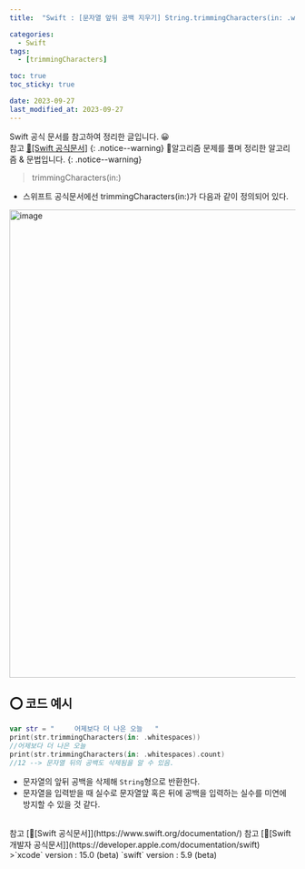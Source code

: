 ```yaml
---
title:  "Swift : [문자열 앞뒤 공백 지우기] String.trimmingCharacters(in: .whitespaces)]" 

categories:
  - Swift
tags:
  - [trimmingCharacters]

toc: true
toc_sticky: true

date: 2023-09-27
last_modified_at: 2023-09-27
---
```

Swift 공식 문서를 참고하여 정리한 글입니다. 😀    
참고 [🍎[Swift 공식문서]](https://www.swift.org/documentation/)
{: .notice--warning}
🍏알고리즘 문제를 풀며 정리한 알고리즘 & 문법입니다.
{: .notice--warning}

> trimmingCharacters(in:)

- 스위프트 공식문서에선 trimmingCharacters(in:)가 다음과 같이 정의되어 있다.

<img width="823" alt="image" src="https://github.com/iOS-Dev-Hyun/iOS-Dev-Hyun.github.io/assets/142004247/81fbf8f7-8477-498b-88d2-4d1851884247">



## ⭕️ 코드 예시
```swift
var str = "     어제보다 더 나은 오늘   "
print(str.trimmingCharacters(in: .whitespaces))
//어제보다 더 나은 오늘
print(str.trimmingCharacters(in: .whitespaces).count)
//12 --> 문자열 뒤의 공백도 삭제됨을 알 수 있음.
```

- 문자열의 앞뒤 공백을 삭제해 `String`형으로 반환한다.
- 문자열을 입력받을 때 실수로 문자열앞 혹은 뒤에 공백을 입력하는 실수를 미연에 방지할 수 있을 것 같다.

<br>
참고 [🍎[Swift 공식문서]](https://www.swift.org/documentation/)   
참고 [🍎[Swift 개발자 공식문서]](https://developer.apple.com/documentation/swift)
<br>
>`xcode` version : 15.0 (beta)   
`swift` version : 5.9 (beta)